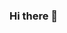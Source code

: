 ### Hi there 👋

<!--
**Will-Woodman/Will-Woodman** is a ✨ _special_ ✨ repository because its `README.md` (this file) appears on your GitHub profile.

Here are some ideas to get you started:

- 🔭 I’m currently working on ...
- 🌱 I’m currently learning ...
- 👯 I’m looking to collaborate on ...
- 🤔 I’m looking for help with ...
- 💬 Ask me about ...
- 📫 How to reach me: ...
- 😄 Pronouns: ...
- ⚡ Fun fact: ...
I'm Will, a PhD student in statistics at Newcastle University working with Dr Tom Nye. I will be working on BHV tree space, aiming to fit probability distributions to data. BHV tree space was defined by Billera, Holmes and Vogtmann in 
Normal distributions can be created? on BHV tree space by simulating Brownian Motion, e.g....
I will be...

-->
